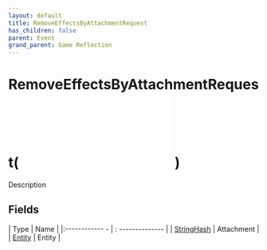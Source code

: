 ```yaml
---
layout: default
title: RemoveEffectsByAttachmentRequest
has_children: false
parent: Event
grand_parent: Game Reflection
---
```

# RemoveEffectsByAttachmentRequest( ![ EntityEventBase ](game-reflection/events/entity_event_base.md) )
Description 

## Fields
| Type | Name |
|:------------ - | : -------------- |
| [StringHash](game-reflection/classes/string_hash.md) | Attachment |
| [Entity](game-reflection/classes/entity.md) | Entity |
